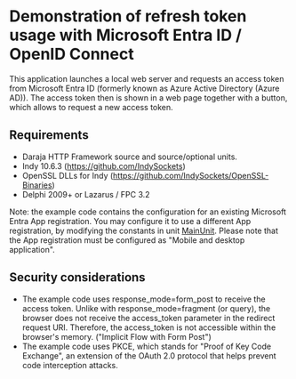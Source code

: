 # Demonstration of refresh token usage with Microsoft Entra ID / OpenID Connect

This application launches a local web server and requests an access token from Microsoft Entra ID (formerly known as Azure Active Directory (Azure AD)). The access token then is shown in a web page together with a button, which allows to request a new access token. 

## Requirements
* Daraja HTTP Framework source and source/optional units.
* Indy 10.6.3 (https://github.com/IndySockets)
* OpenSSL DLLs for Indy (https://github.com/IndySockets/OpenSSL-Binaries)
* Delphi 2009+ or Lazarus / FPC 3.2

Note: the example code contains the configuration for an existing Microsoft Entra App registration. 
You may configure it to use a different App registration, by modifying the constants in unit [MainUnit](MainUnit.pas).
Please note that the App registration must be configured as "Mobile and desktop application".   

## Security considerations
* The example code uses response_mode=form_post to receive the access token. Unlike with response_mode=fragment (or query), the browser does not receive the access_token parameter in the redirect request URI. Therefore, the access_token is not accessible within the browser's memory. ("Implicit Flow with Form Post")
* The example code uses PKCE, which stands for "Proof of Key Code Exchange", an extension of the OAuth 2.0 protocol that helps prevent code interception attacks.


